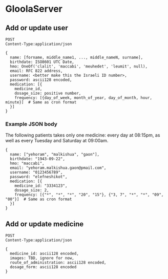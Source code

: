 # GloolaServer

## Add or update user
    POST
    Content-Type:application/json
    
    {
      name: [forname, middle_name1, ..., middle_nameN, surname],
      birthdate: ISO8601 UTC Date,
      hmo: OneOf('clalit', 'maccabi', 'meuhedet', 'leumit', null),
      email: RFC 822 address,
      username: <better make this the Israeli ID number>,
      password: ascii128 encoded,
      medication: [{
        medicine_id,
        dosage_size: positive number,
        frequency: [{day_of_week, month_of_year, day_of_month, hour, minute}]  # Same as cron format
      }]
    }

### Example JSON body
The following patients takes only one medicine: every day at 08:15pm, as well as every Tuesday and Saturday at 09:00am.

    {
      name: ["yehoram", "malkishua", "gaon"],
      birthdate: "1943-09-22",
      hmo: "maccabi",
      email: "yehoram.malkishua.gaon@pmail.com",
      username: "0123456789",
      password: "elefneshikot",
      medication: [{
        medicine_id: "3334123",
        dosage_size: 2,
        frequency: [{"*", "*", "*", "20", "15"}, {"3, 7", "*", "*", "09", "00"}]  # Same as cron format
      }]
    }

## Add or update medicine
    POST
    Content-Type:application/json
    
    {
      medicine_id: ascii128 encoded,
      images: TBD, ignore for now,
      route_of_administration: ascii128 encoded,
      dosage_form: ascii128 encoded
    }
